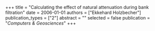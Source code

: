 +++
title = "Calculating the effect of natural attenuation during bank filtration"
date = 2006-01-01
authors = ["Ekkehard Holzbecher"]
publication_types = ["2"]
abstract = ""
selected = false
publication = "*Computers & Geosciences*"
+++

